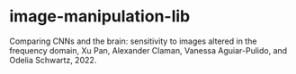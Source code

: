 # image-manipulation-lib
Comparing CNNs and the brain: sensitivity to
images altered in the frequency domain,
Xu Pan, Alexander Claman, Vanessa Aguiar-Pulido, and Odelia
Schwartz, 2022.
